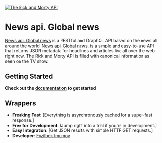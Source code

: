 [![The Rick and Morty API](https://newsapi.org/images/splash.png)](https://newsapi.org)

# News api. Global news

[ News api. Global news](https://newsapi.org) is a RESTful and GraphQL API based on the news all around the world. [News api. Global news](https://newsapi.org). is a simple and easy-to-use API that returns JSON metadata for headlines and articles live all over the web right now. The Rick and Morty API is filled with canonical information as seen on the TV show.

## Getting Started
**Check out the [documentation](https://newsapi.org/docs) to get started**

## Wrappers

- **Freaking Fast**:  [Everything is asynchronously cached for a super-fast response.]
- **Free for Development**: [Jump right into a trial if you're in development.]
- **Easy Integration**: [Get JSON results with simple HTTP GET requests.]
- **Developer**: [Fozilbek Imomov](fozilbekimomov@gmail.com) 
